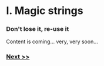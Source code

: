 # I. Magic strings

### Don't lose it, re-use it

Content is coming... very, very soon...

### [Next >>](https://dirtydozen.dev/pages/en/magic-strings.html/pages/en/one-trick-pony-variables.html)